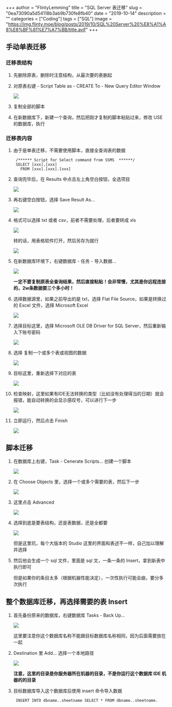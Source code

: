 +++
author = "FlintyLemming"
title = "SQL Server 表迁移"
slug = "0ea73090a5d54118b3ab9b730fe8fb40"
date = "2019-10-14"
description = ""
categories = ["Coding"]
tags = ["SQL"]
image = "https://img.flinty.moe/blog/posts/2019/10/SQL%20Server%20%E8%A1%A8%E8%BF%81%E7%A7%BB/title.avif"
+++

## 手动单表迁移

### 迁移表结构

1. 先删除原表，删除时注意结构，从最次要的表删起
2. 对原表右键 - Script Table as - CREATE To - New Query Editor Window

    ![](https://img.flinty.moe/blog/posts/2019/10/SQL%20Server%20%E8%A1%A8%E8%BF%81%E7%A7%BB/1.avif)

3. 复制全部的脚本
4. 在新数据库下，新建一个查询，然后把刚才复制的脚本粘贴过来，修改 USE 的数据库，执行

### 迁移表内容

1. 由于是单表迁移，不需要使用脚本，直接全查询表的数据

        /****** Script for Select command from SSMS  ******/
        SELECT [xxx],[xxx]
          FROM [xxx].[xxx].[xxx]

2. 查询完毕后，在 Results 中点击左上角空白按钮，全选项目

    ![](https://img.flinty.moe/blog/posts/2019/10/SQL%20Server%20%E8%A1%A8%E8%BF%81%E7%A7%BB/2.avif)

3. 再右键空白按钮，选择 Save Result As...

    ![](https://img.flinty.moe/blog/posts/2019/10/SQL%20Server%20%E8%A1%A8%E8%BF%81%E7%A7%BB/3.avif)

4. 格式可以选择 txt 或者 csv，前者不需要处理，后者要转成 xls

    ![](https://img.flinty.moe/blog/posts/2019/10/SQL%20Server%20%E8%A1%A8%E8%BF%81%E7%A7%BB/4.avif)

    转的话，用表格软件打开，然后另存为就行

    ![](https://img.flinty.moe/blog/posts/2019/10/SQL%20Server%20%E8%A1%A8%E8%BF%81%E7%A7%BB/5.avif)

5. 在新数据库环境下，右键数据库 - 任务 - 导入数据…

    ![](https://img.flinty.moe/blog/posts/2019/10/SQL%20Server%20%E8%A1%A8%E8%BF%81%E7%A7%BB/6.avif)

    **一定不要复制原表全查询结果，然后直接粘贴！会非常慢，尤其是你远程连接的，2w条数据要三个多小时！**

6. 选择数据源里，如果之前导出的是 txt，选择 Flat File Source，如果是转换过的 Excel 文件，选择 Microsoft Excel

    ![](https://img.flinty.moe/blog/posts/2019/10/SQL%20Server%20%E8%A1%A8%E8%BF%81%E7%A7%BB/7.avif)

7. 选择目标这里，选择 Microsoft OLE DB Driver for SQL Server，然后重新输入下账号密码

    ![](https://img.flinty.moe/blog/posts/2019/10/SQL%20Server%20%E8%A1%A8%E8%BF%81%E7%A7%BB/8.avif)

8. 选择 复制一个或多个表或视图的数据

    ![](https://img.flinty.moe/blog/posts/2019/10/SQL%20Server%20%E8%A1%A8%E8%BF%81%E7%A7%BB/9.avif)

9. 目标这里，重新选择下对应的表

    ![](https://img.flinty.moe/blog/posts/2019/10/SQL%20Server%20%E8%A1%A8%E8%BF%81%E7%A7%BB/10.avif)

10. 检查映射，这里如果有IDE无法转换的类型（比如没有处理得当的日期）就会报错，能自动转换的会显示感叹号，可以进行下一步

    ![](https://img.flinty.moe/blog/posts/2019/10/SQL%20Server%20%E8%A1%A8%E8%BF%81%E7%A7%BB/11.avif)

11. 立即运行，然后点击 Finish

    ![](https://img.flinty.moe/blog/posts/2019/10/SQL%20Server%20%E8%A1%A8%E8%BF%81%E7%A7%BB/12.avif)

## 脚本迁移

1. 在数据库上右键，Task - Cenerate Scripts... 创建一个脚本

    ![](https://img.flinty.moe/blog/posts/2019/10/SQL%20Server%20%E8%A1%A8%E8%BF%81%E7%A7%BB/13.avif)

2. 在 Choose Objects 里，选择一个或多个需要的表，然后下一步

    ![](https://img.flinty.moe/blog/posts/2019/10/SQL%20Server%20%E8%A1%A8%E8%BF%81%E7%A7%BB/14.avif)

3. 这里点击 Advanced

    ![](https://img.flinty.moe/blog/posts/2019/10/SQL%20Server%20%E8%A1%A8%E8%BF%81%E7%A7%BB/15.avif)

4. 选择到底是要表结构，还是表数据，还是全都要

    ![](https://img.flinty.moe/blog/posts/2019/10/SQL%20Server%20%E8%A1%A8%E8%BF%81%E7%A7%BB/16.avif)

    但是这里坑，每个大版本的 Studio 这里的界面和表述不一样，自己加以理解并选择

5. 然后他会生成一个 sql 文件，里面是 sql 文，一条一条的 Insert，拿到新表中执行即可

    但是如果你的条目太多（根据机器性能决定），一次性执行可能会崩，要分多次执行

## 整个数据库迁移，再选择需要的表 Insert

1. 首先备份原来的数据库，右键数据库 Tasks - Back Up...

    ![](https://img.flinty.moe/blog/posts/2019/10/SQL%20Server%20%E8%A1%A8%E8%BF%81%E7%A7%BB/17.avif)

    这里要注意你这个数据库名称不能跟目标数据库名称相同，因为后面需要放在一起

2. Destination 里 Add... 选择一个本地路径

    ![](https://img.flinty.moe/blog/posts/2019/10/SQL%20Server%20%E8%A1%A8%E8%BF%81%E7%A7%BB/18.avif)

    **注意，这里的目录是你服务器所在机器的目录，不是你运行这个数据库 IDE 机器的的目录**

3. 目标数据库导入这个数据库后使用 insert 命令导入数据

        INSERT INTO dbname..sheetname SELECT * FROM dbname..sheetname.
